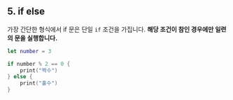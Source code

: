## 5. if else

가장 간단한 형식에서 if 문은 단일 `if` 조건을 가집니다. **해당 조건이 참인 경우에만 일련의 문을 실행합니다.**

```swift
let number = 3

if number % 2 == 0 {
	print("짝수")
} else {
	print("홀수")
}
```